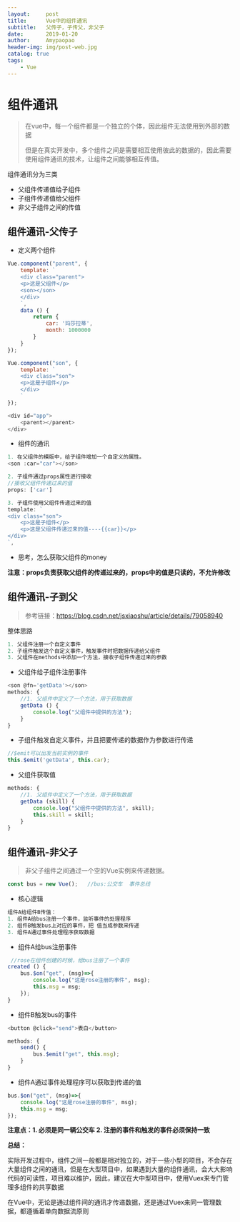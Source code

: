 ```yaml
---
layout:     post
title:      Vue中的组件通讯
subtitle:   父传子，子传父，非父子
date:       2019-01-20
author:     Amypaopao
header-img: img/post-web.jpg
catalog: true
tags:
    - Vue
---
```


# 组件通讯

> 在vue中，每一个组件都是一个独立的个体，因此组件无法使用到外部的数据
>
> 但是在真实开发中，多个组件之间是需要相互使用彼此的数据的，因此需要使用组件通讯的技术，让组件之间能够相互传值。

组件通讯分为三类

- 父组件传递值给子组件
- 子组件传递值给父组件
- 非父子组件之间的传值

## 组件通讯-父传子

- 定义两个组件

```js
Vue.component("parent", {
    template: `
    <div class="parent">
    <p>这是父组件</p>
    <son></son>
    </div>
    `,
    data () {
        return {
            car: '玛莎拉蒂',
            month: 1000000
        }
    }
});

Vue.component("son", {
    template: `
    <div class="son">
    <p>这是子组件</p>
    </div>
    `
});

<div id="app">
    <parent></parent>
</div>
```

- 组件的通讯

```js
1. 在父组件的模版中，给子组件增加一个自定义的属性。
<son :car="car"></son>

2. 子组件通过props属性进行接收
//接收父组件传递过来的值
props: ['car']

3. 子组件使用父组件传递过来的值
template: `
<div class="son">
	<p>这是子组件</p>
	<p>这是父组件传递过来的值----{{car}}</p>
</div>
`,
```

- 思考，怎么获取父组件的money

**注意：props负责获取父组件的传递过来的，props中的值是只读的，不允许修改**

## 组件通讯-子到父

> 参考链接：https://blog.csdn.net/jsxiaoshu/article/details/79058940

整体思路

```js
1. 父组件注册一个自定义事件
2. 子组件触发这个自定义事件，触发事件时把数据传递给父组件
3. 父组件在methods中添加一个方法，接收子组件传递过来的参数
```

- 父组件给子组件注册事件

```js
<son @fn='getData'></son>
methods: {
    //1. 父组件中定义了一个方法，用于获取数据
    getData () {
        console.log("父组件中提供的方法");
    }
}
```

- 子组件触发自定义事件，并且把要传递的数据作为参数进行传递

```js
//$emit可以出发当前实例的事件
this.$emit('getData', this.car);
```

- 父组件获取值

```js
methods: {
    //1. 父组件中定义了一个方法，用于获取数据
    getData (skill) {
        console.log("父组件中提供的方法", skill);
        this.skill = skill;
    }
}
```

## 组件通讯-非父子

> 非父子组件之间通过一个空的Vue实例来传递数据。

```js
const bus = new Vue();   //bus:公交车  事件总线
```

- 核心逻辑

```js
组件A给组件B传值：
1. 组件A给bus注册一个事件，监听事件的处理程序
2. 组件B触发bus上对应的事件，把 值当成参数来传递
3. 组件A通过事件处理程序获取数据
```

- 组件A给bus注册事件

```js
 //rose在组件创建的时候，给bus注册了一个事件
created () {
    bus.$on("get", (msg)=>{
        console.log("这是rose注册的事件", msg);
        this.msg = msg;
    });
}
```

- 组件B触发bus的事件

```js
<button @click="send">表白</button>

methods: {
    send() {
        bus.$emit("get", this.msg);
    }
}
```

- 组件A通过事件处理程序可以获取到传递的值

```js
bus.$on("get", (msg)=>{
    console.log("这是rose注册的事件", msg);
    this.msg = msg;
});
```

**注意点：1. 必须是同一辆公交车  2. 注册的事件和触发的事件必须保持一致**

**总结：**

实际开发过程中，组件之间一般都是相对独立的，对于一些小型的项目，不会存在大量组件之间的通讯，但是在大型项目中，如果遇到大量的组件通讯，会大大影响代码的可读性，项目难以维护，因此，建议在大中型项目中，使用Vuex来专门管理多组件的共享数据

在Vue中，无论是通过组件间的通讯才传递数据，还是通过Vuex来同一管理数据，都遵循着单向数据流原则



